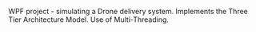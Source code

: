 WPF project - simulating a Drone delivery system.
Implements the Three Tier Architecture Model. 
Use of Multi-Threading.
